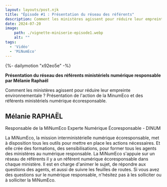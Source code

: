 ```yaml
---
layout: layouts/post.njk
title: "Épisode #1 : Présentation du réseau des référents"
description: Comment les ministères agissent pour réduire leur empreinte environnementale ? Présentation de l'action de la MinumEco et des référents ministériels numérique écoresponsable.
date: 2024-07-20
image:
    path: ./vignette-miniserie-episode1.webp
    alt: ""
tags:
  - 'Vidéo'
  - 'MiNumEco'
---
```

<!-- intégraton vidéo dailymotion de la chaine de la DINUM -->
{%- dailymotion "x92eo5e" -%}

<!-- légende de la vidéo-->
**Présentation du réseau des référents ministériels numérique responsable par Mélanie Raphaël**

<!-- description-->
Comment les ministères agissent pour réduire leur empreinte environnementale ? Présentation de l'action de la MinumEco et des référents ministériels numérique écoresponsable.

<!-- transcription-->

## Mélanie RAPHAËL
Responsable de la MiNumEco
Experte Numérique Écoresponsable - DINUM

La MiNumEco, la mission interministérielle numérique écoresponsable, met à disposition tous les outils pour mettre en place les actions nécessaires.
Et elle crée des formations, des sensibilisations, pour former tous les agents des ministères au numérique responsable.
La MiNumEco s'appuie sur un réseau de référents il y a un référent numérique écoresponsable dans chaque ministère.
Il est en charge d'animer le sujet, de répondre aux questions des agents, et aussi de suivre les feuilles de routes.
Si vous avez des questions sur le numérique responsable, n'hésitez pas à les solliciter ou à solliciter la MiNumEco.


